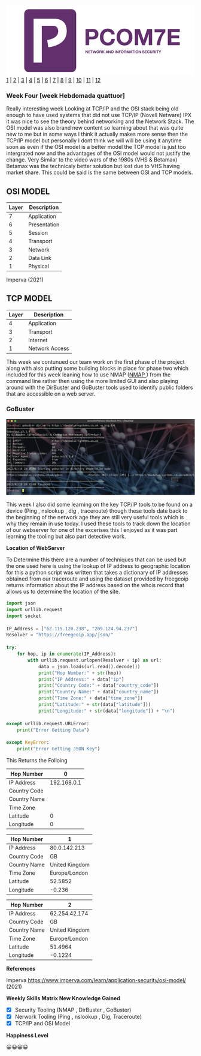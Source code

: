![Logo](Images/PCOM7E.png)
[1](/MyPortfolio/PCOM7E/Unit01.html) | [2](/MyPortfolio/PCOM7E/Unit02.html) | [3](/MyPortfolio/PCOM7E/Unit03.html) | [4](/MyPortfolio/PCOM7E/Unit04.html) | [5](/MyPortfolio/PCOM7E/Unit05.html) | [6](/MyPortfolio/PCOM7E/Unit06.html) | [7](/MyPortfolio/PCOM7E/Unit07.html) | [8](/MyPortfolio/PCOM7E/Unit08.html) | [9](/MyPortfolio/PCOM7E/Unit09.html) | [10](/MyPortfolio/PCOM7E/Unit10.html) | [11](/MyPortfolio/PCOM7E/Unit11.html) | [12](/MyPortfolio/PCOM7E/Unit12.html)
### Week Four [week Hebdomada quattuor]
Really interesting week Looking at TCP/IP and the OSI stack being old enough to have used systems that did not use TCP/IP (Novell Netware) IPX it was nice to see the theory behind networking and the Network Stack. The OSI model was also brand new content so learning about that was quite new to me but in some ways I think it actually makes more sense then the TCP/IP model but personally I dont think we will will be using it anytime soon as even if the OSI model is a better model the TCP model is just too intergrated now and the advantages of the OSI model would not justify the change. Very Similar to the video wars of the 1980s (VHS & Betamax) Betamax was the technicaly better solution but lost due to VHS having market share. This could be said is the same between OSI and TCP models.

OSI MODEL
--
|Layer|Description|
|---|---|
| 7 | Application|
| 6 | Presentation|
| 5 | Session|
| 4 | Transport|
| 3 | Network|
| 2 | Data Link|
| 1 | Physical|
 
 Imperva (2021)

TCP MODEL
--
|Layer|Description|
|---|---|
| 4 |Application|
| 3 | Transport|
| 2 | Internet|
| 1 | Network Access|

This week we contunued our team work on the first phase of the project along with also putting some building blocks in place for phase two which included for this week leaning how to use NMAP ([NMAP ](/MyPortfolio/PCOM7E/NMAP.html)) from the command line rather then using the more limited GUI and also playing around with the DirBuster and GoBuster tools used to identify public folders that are accessible on a web server.

### GoBuster ###

![Logo](Images/GOBUSTER.png)

This week I also did some learning on the key TCP/IP tools to be found on a device (Ping , nslookup , dig , traceroute) though these tools date back to the beginning of the network age they are still very useful tools which is why they remain in use today. I used these tools to track down the location of our webserver for one of the excerises this I enjoyed as it was part learning the tooling but also part detective work.

**Location of WebServer**

To Determine this there are a number of techniques that can be used but the one used here is using the lookup of IP address to geographic location for this a python script was written that takes a dictionary of IP addresses obtained from our traceroute and using the dataset provided by freegeoip returns information about the IP address based on the whois record that allows us to determine the location of the site.
```Python
import json
import urllib.request
import socket

IP_Address = ["62.115.120.238", "209.124.94.237"]
Resolver = "https://freegeoip.app/json/"

try:
    for hop, ip in enumerate(IP_Address):
        with urllib.request.urlopen(Resolver + ip) as url:
            data = json.loads(url.read().decode())
            print("Hop Number:" + str(hop))
            print("IP Address:" + data["ip"]
            print("Country Code:" + data["country_code"])
            print("Country Name:" + data["country_name"])
            print("Time Zone:" + data["time_zone"])
            print("Latitude:" + str(data["latitude"]))
            print("Longitude:" + str(data["longitude"]) + "\n")

except urllib.request.URLError:
    print("Error Getting Data")

except KeyError:
    print("Error Getting JSON Key")
```

This Returns the Folloing

| Hop Number| 0            |
|---|---                      |
| IP Address   | 192.168.0.1  |
| Country Code |              |
| Country Name |              |
| Time Zone    |              |
| Latitude     | 0            |
| Longitude    | 0            |

| Hop Number| 1            |
|---|---                      |
| IP Address   | 80.0.142.213 |
| Country Code | GB           |
| Country Name | United Kingdom|
| Time Zone    | Europe/London |
| Latitude     | 52.5852       |
| Longitude    | -0.236        |

| Hop Number| 2            |
|---|---                      |
| IP Address   | 62.254.42.174 |
| Country Code | GB           |
| Country Name | United Kingdom|
| Time Zone    | Europe/London |
| Latitude     | 51.4964       |
| Longitude    | -0.1224       |

**References**

Imperva https://www.imperva.com/learn/application-security/osi-model/ (2021)

**Weekly Skills Matrix New Knowledge Gained**

- [x] Security Tooling (NMAP , DirBuster , GoBuster)
- [X] Nerwork Tooling (Ping , nslookup , Dig, Traceroute)
- [X] TCP/IP and OSI Model 

**Happiness Level**

😀😀😀😀
